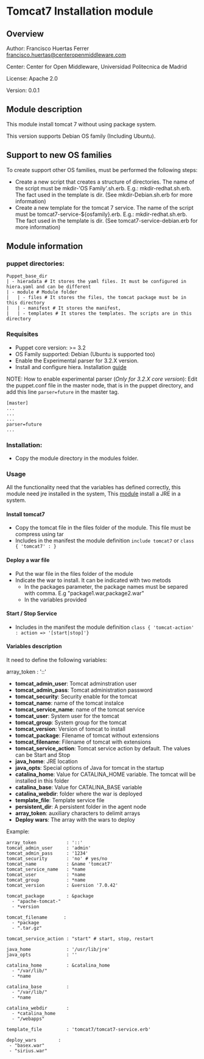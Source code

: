 # Tomcat7 Installation module

## Overview 

Author: Francisco Huertas Ferrer <francisco.huertas@centeropenmiddleware.com>

Center: Center for Open Middleware, Universidad Politecnica de Madrid

License: Apache 2.0

Version: 0.0.1

## Module description

This module install tomcat 7 without using package system. 

This version supports Debian OS family (Including Ubuntu). 

## Support to new OS families

To create support other OS families, must be performed the following steps: 
* Create a new script that creates a structure of directories. The name of the script must be mkdir-'OS Family'.sh.erb. E.g.: mkdir-redhat.sh.erb. The fact used in the template is dir. (See mkdir-Debian.sh.erb for more information)
* Create a new template for the tomcat 7 service. The name of the script must be tomcat7-service-${osfamily}.erb. E.g.: mkdir-redhat.sh.erb. The fact used in the template is dir. (See tomcat7-service-debian.erb for more information)

## Module information

### puppet directories: 

    Puppet_base_dir
    | - hieradata # It stores the yaml files. It must be configured in hiera.yaml and can be different
    | - module # Module folder
    |   | - files # It stores the files, the tomcat package must be in this directory
    |   | - manifest # It stores the manifest, 
    |   | - templates # It stores the templates. The scripts are in this directory


### Requisites 

* Puppet core version: >= 3.2
* OS Family supported: Debian (Ubuntu is supported too)
* Enable the Experimental parser for 3.2.X version. 
* Install and configure hiera.  Installation [guide](http://docs.puppetlabs.com/hiera/1/installing.html)

NOTE: How to enable experimental parser (*Only for 3.2.X core version*): Edit the puppet.conf file in the master node, that is in the puppet directory, and add this line ``parser=future`` in the master tag. 

    [master]
    ... 
    ...
    ...
    parser=future
    ...

### Installation: 

* Copy the module directory in the modules folder. 

### Usage

All the functionality need that the variables has defined correctly, this module need jre installed in the system, This [module](https://github.com/yunxao/puppet_manual_jre_install) install a JRE in a system.

#### Install tomcat7
* Copy the tomcat file in the files folder of the module. This file must be compress using tar 
* Includes in the manifest the module definition ``include tomcat7`` or ``class { 'tomcat7' : }``

#### Deploy a war file

* Put the war file in the files folder of the module
* Indicate the war to install. It can be indicated with two metods
  * In the packages parameter, the package names must be separed with comma. E.g "package1.war,package2.war"
  * In the variables provided

#### Start / Stop Service

* Includes in the manifest the module definition ``class { 'tomcat-action' : action => '[start|stop]'}``


#### Variables description

It need to define the following variables: 

array_token : '::'
* **tomcat_admin_user**: Tomcat adminstration user
* **tomcat_admin_pass**: Tomcat administration password
* **tomcat_security**: Security enable for the tomcat
* **tomcat_name**: name of the tomcat instalce
* **tomcat_service_name**: name of the tomcat service
* **tomcat_user**: System user for the tomcat
* **tomcat_group**: System group for the tomcat
* **tomcat_version**: Version of tomcat to install
* **tomcat_package**: Filename of tomcat without extensions
* **tomcat_filename**: Filename of tomcat with extensions
* **tomcat_service_action**: Tomcat service action by default. The values can be Start and Stop
* **java_home**: JRE location
* **java_opts**: Special options of Java for tomcat in the startup
* **catalina_home**: Value for CATALINA_HOME variable. The tomcat will be installed in this folder
* **catalina_base**: Value for CATALINA_BASE variable
* **catalina_webdir**: folder where the war is deployed
* **template_file**: Template service file
* **persistent_dir**: A persistent folder in the agent node
* **array_token**: auxiliary characters to delimit arrays
* **Deploy wars**: The array with the wars to deploy

Example: 

    array_token           : '::'
    tomcat_admin_user     : 'admin'
    tomcat_admin_pass     : '1234'
    tomcat_security       : 'no' # yes/no
    tomcat_name           : &name 'tomcat7'
    tomcat_service_name   : *name
    tomcat_user           : *name
    tomcat_group          : *name
    tomcat_version        : &version '7.0.42'

    tomcat_package        : &package
      - "apache-tomcat-"
      - *version

    tomcat_filename      :
      - *package
      - ".tar.gz"

    tomcat_service_action : "start" # start, stop, restart

    java_home             : '/usr/lib/jre'
    java_opts             : ''

    catalina_home         : &catalina_home
      - "/var/lib/"
      - *name

    catalina_base         :
      - "/var/lib/"
      - *name

    catalina_webdir       :
      - *catalina_home
      - "/webapps"

    template_file         : 'tomcat7/tomcat7-service.erb'
    
    deploy_wars        :
     - "basex.war"
     - "sirius.war"





